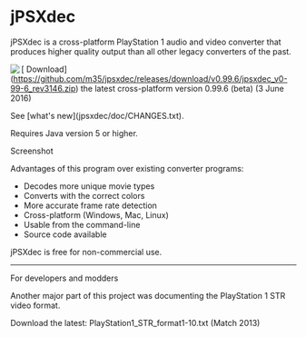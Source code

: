 # jPSXdec

jPSXdec is a cross-platform PlayStation 1 audio and video converter that produces higher quality output than all other legacy converters of the past.

[<img align="left" src="https://cloud.githubusercontent.com/assets/409923/18606838/fdb96b7c-7c6f-11e6-84a0-03f820706bf5.png"> Download]
(https://github.com/m35/jpsxdec/releases/download/v0.99.6/jpsxdec_v0-99-6_rev3146.zip) 
the latest cross-platform version 0.99.6 (beta) (3 June 2016)
<div>
</div>
See [what's new](jpsxdec/doc/CHANGES.txt).

Requires Java version 5 or higher.

Screenshot

Advantages of this program over existing converter programs:

* Decodes more unique movie types
* Converts with the correct colors
* More accurate frame rate detection
* Cross-platform (Windows, Mac, Linux)
* Usable from the command-line
* Source code available 

jPSXdec is free for non-commercial use.

----------------------------------------------------------------------------------

For developers and modders

Another major part of this project was documenting the PlayStation 1 STR video format.

Download the latest: PlayStation1_STR_format1-10.txt (Match 2013)
